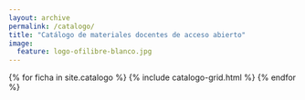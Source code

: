 ```yaml
---
layout: archive
permalink: /catalogo/
title: "Catálogo de materiales docentes de acceso abierto"
image:
  feature: logo-ofilibre-blanco.jpg
---
```


<div class="tiles">
{% for ficha in site.catalogo %}
   {% include catalogo-grid.html %}
{% endfor %}

</div><!-- /.tiles -->
